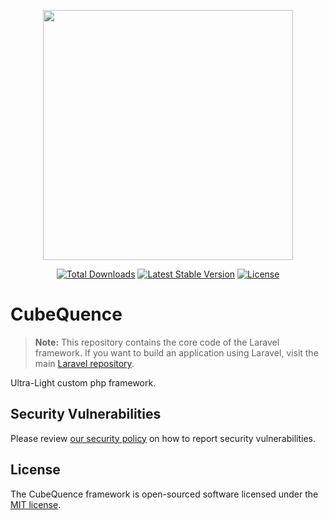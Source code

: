 <p align="center"><a href="https://github.com/Luca-Castelnuovo/CubeQuence" target="_blank" rel="noopener"><img src="https://i.imgur.com/SxUDZl9.png" width="400"></a></p>

<p align="center">
<a href="https://packagist.org/packages/cubequence/framework"><img src="https://poser.pugx.org/cubequence/framework/d/total.svg" alt="Total Downloads"></a>
<a href="https://packagist.org/packages/cubequence/framework"><img src="https://poser.pugx.org/cubequence/framework/v/stable.svg" alt="Latest Stable Version"></a>
<a href="https://packagist.org/packages/cubequence/framework"><img src="https://poser.pugx.org/cubequence/framework/license.svg" alt="License"></a>
</p>

# CubeQuence

> **Note:** This repository contains the core code of the Laravel framework. If you want to build an application using Laravel, visit the main [Laravel repository](https://github.com/Luca-Castelnuovo/CubeQuence).

Ultra-Light custom php framework.

## Security Vulnerabilities

Please review [our security policy](https://github.com/Luca-Castelnuovo/CubeQuence/security/policy) on how to report security vulnerabilities.

## License

The CubeQuence framework is open-sourced software licensed under the [MIT license](LICENSE.md).
